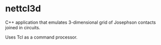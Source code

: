 nettcl3d
========

C++ application that emulates 3-dimensional grid of Josephson contacts joined in circuits.

Uses Tcl as a command processor.
